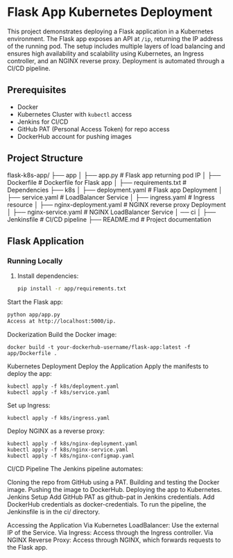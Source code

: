 # Flask App Kubernetes Deployment

This project demonstrates deploying a Flask application in a Kubernetes environment. The Flask app exposes an API at `/ip`, returning the IP address of the running pod. The setup includes multiple layers of load balancing and ensures high availability and scalability using Kubernetes, an Ingress controller, and an NGINX reverse proxy. Deployment is automated through a CI/CD pipeline.

## Prerequisites

- Docker
- Kubernetes Cluster with `kubectl` access
- Jenkins for CI/CD
- GitHub PAT (Personal Access Token) for repo access
- DockerHub account for pushing images

## Project Structure

flask-k8s-app/ ├── app │ ├── app.py # Flask app returning pod IP │ ├── Dockerfile # Dockerfile for Flask app │ ├── requirements.txt # Dependencies ├── k8s │ ├── deployment.yaml # Flask app Deployment │ ├── service.yaml # LoadBalancer Service │ ├── ingress.yaml # Ingress resource │ ├── nginx-deployment.yaml # NGINX reverse proxy Deployment │ ├── nginx-service.yaml # NGINX LoadBalancer Service │ ── ci │ ├── Jenkinsfile # CI/CD pipeline ├── README.md # Project documentation


## Flask Application

### Running Locally

1. Install dependencies:
   ```bash
   pip install -r app/requirements.txt
Start the Flask app:
```bash
python app/app.py
Access at http://localhost:5000/ip.
```

Dockerization
Build the Docker image:
```
docker build -t your-dockerhub-username/flask-app:latest -f app/Dockerfile .
```
Kubernetes Deployment
Deploy the Application
Apply the manifests to deploy the app:
```
kubectl apply -f k8s/deployment.yaml
kubectl apply -f k8s/service.yaml
```
Set up Ingress:
```
kubectl apply -f k8s/ingress.yaml
```
Deploy NGINX as a reverse proxy:
```
kubectl apply -f k8s/nginx-deployment.yaml
kubectl apply -f k8s/nginx-service.yaml
kubectl apply -f k8s/nginx-configmap.yaml
```

CI/CD Pipeline
The Jenkins pipeline automates:

Cloning the repo from GitHub using a PAT.
Building and testing the Docker image.
Pushing the image to DockerHub.
Deploying the app to Kubernetes.
Jenkins Setup
Add GitHub PAT as github-pat in Jenkins credentials.
Add DockerHub credentials as docker-credentials.
To run the pipeline, the Jenkinsfile is in the ci/ directory.

Accessing the Application
Via Kubernetes LoadBalancer: Use the external IP of the Service.
Via Ingress: Access through the Ingress controller.
Via NGINX Reverse Proxy: Access through NGINX, which forwards requests to the Flask app.
